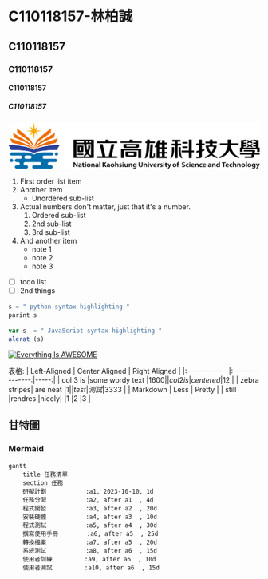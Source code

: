 # C110118157-林柏誠
## C110118157
### C110118157
#### C110118157
##### C110118157
![NKUST](nkust.png)
1. First order list item
2. Another item
    *  Unordered sub-list
3. Actual numbers don't matter, just that it's a number.
    1. Ordered sub-list
    2. 2nd sub-list
    3. 3rd sub-list
4. And another item
    + note 1
    - note 2
    * note 3
- [ ] todo list
- [ ] 2nd things
``` Python
s = " python syntax highlighting "
parint s
```
``` js
var s  = " JavaScript syntax highlighting "
alerat (s)
```
[![Everything Is AWESOME](https://img.youtube.com/vi/StTqXEQ2l-Y/0.jpg)](https://www.youtube.com/watch?v=StTqXEQ2l-Y "Everything Is AWESOME")

表格:
| Left-Aligned | Center Aligned | Right Aligned |
|:-------------|:---------------:|-----:|
| col 3 is     |some wordy text  |$1600 |
| col 2 is     |centered         |$12   |
| zebra stripes| are neat        |$1    |
|test |測試          |$3333 |
| Markdown     | Less            | Pretty |
| still        |rendres          |nicely|
|1             |2                |3     |
## 甘特圖
### Mermaid
```mermaid
gantt
    title 任務清單
    section 任務
    研礙計劃           :a1, 2023-10-10, 1d
    任務分配           :a2, after a1  , 4d
    程式開發           :a3, after a2  , 20d
    安裝硬體           :a4, after a3  , 10d
    程式測試           :a5, after a4  , 30d
    撰寫使用手冊        :a6, after a5  , 25d
    轉換檔案           :a7, after a5  , 20d
    系統測試           :a8, after a6  , 15d
    使用者訓練         :a9, after a6  , 10d
    使用者測試         :a10, after a6  , 15d
``` 
